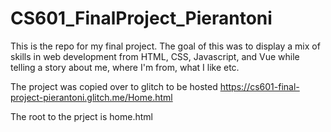 # CS601_FinalProject_Pierantoni
This is the repo for my final project. 
The goal of this was to display a mix of skills in web development from HTML, CSS, Javascript, and Vue while telling a story about me, where I'm from, what I like etc.

The project was copied over to glitch to be hosted
https://cs601-final-project-pierantoni.glitch.me/Home.html

The root to the prject is home.html
